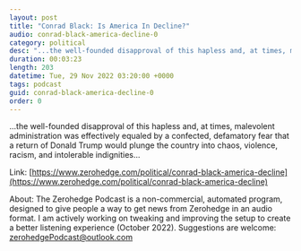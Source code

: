 ```yaml
---
layout: post
title: "Conrad Black: Is America In Decline?"
audio: conrad-black-america-decline-0
category: political
desc: "...the well-founded disapproval of this hapless and, at times, malevolent administration was effectively equaled by a confected, defamatory fear that a return of Donald Trump would plunge the country into chaos, violence, racism, and intolerable indignities..."
duration: 00:03:23
length: 203
datetime: Tue, 29 Nov 2022 03:20:00 +0000
tags: podcast
guid: conrad-black-america-decline-0
order: 0
---
```

...the well-founded disapproval of this hapless and, at times, malevolent administration was effectively equaled by a confected, defamatory fear that a return of Donald Trump would plunge the country into chaos, violence, racism, and intolerable indignities...

Link: [https://www.zerohedge.com/political/conrad-black-america-decline](https://www.zerohedge.com/political/conrad-black-america-decline)

About: The Zerohedge Podcast is a non-commercial, automated program, designed to give people a way to get news from Zerohedge in an audio format.  I am actively working on tweaking and improving the setup to create a better listening experience (October 2022).  Suggestions are welcome: [zerohedgePodcast@outlook.com](mailto:zerohedgePodcast@outlook.com)